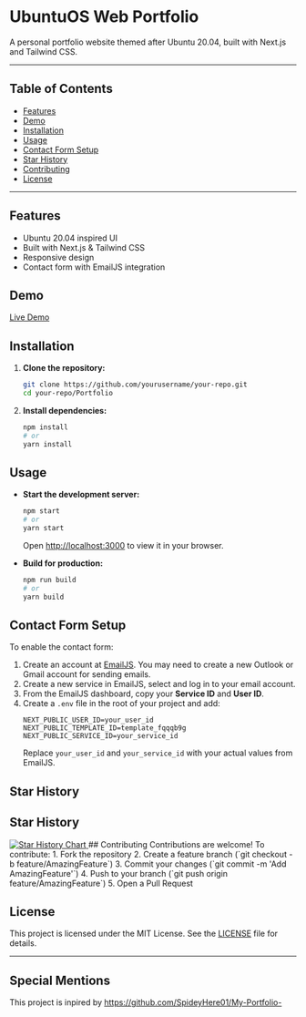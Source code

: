 # UbuntuOS Web Portfolio

A personal portfolio website themed after Ubuntu 20.04, built with Next.js and Tailwind CSS.

---

## Table of Contents
- [Features](#features)
- [Demo](#demo)
- [Installation](#installation)
- [Usage](#usage)
- [Contact Form Setup](#contact-form-setup)
- [Star History](#star-history)
- [Contributing](#contributing)
- [License](#license)

---

## Features
- Ubuntu 20.04 inspired UI
- Built with Next.js & Tailwind CSS
- Responsive design
- Contact form with EmailJS integration

## Demo
[Live Demo](https://your-demo-link.com) <!-- Replace with your actual demo link if available -->

## Installation

1. **Clone the repository:**
   ```bash
   git clone https://github.com/yourusername/your-repo.git
   cd your-repo/Portfolio
   ```
2. **Install dependencies:**
   ```bash
   npm install
   # or
   yarn install
   ```

## Usage

- **Start the development server:**
  ```bash
  npm start
  # or
  yarn start
  ```
  Open [http://localhost:3000](http://localhost:3000) to view it in your browser.

- **Build for production:**
  ```bash
  npm run build
  # or
  yarn build
  ```

## Contact Form Setup

To enable the contact form:

1. Create an account at [EmailJS](https://www.emailjs.com/). You may need to create a new Outlook or Gmail account for sending emails.
2. Create a new service in EmailJS, select and log in to your email account.
3. From the EmailJS dashboard, copy your **Service ID** and **User ID**.
4. Create a `.env` file in the root of your project and add:
   ```env
   NEXT_PUBLIC_USER_ID=your_user_id
   NEXT_PUBLIC_TEMPLATE_ID=template_fqqqb9g
   NEXT_PUBLIC_SERVICE_ID=your_service_id
   ```
   Replace `your_user_id` and `your_service_id` with your actual values from EmailJS.

## Star History
## Star History

<a href="https://www.star-history.com/#lazys0ul/portfolio&Timeline">
 <picture>
   <source media="(prefers-color-scheme: dark)" srcset="https://api.star-history.com/svg?repos=lazys0ul/portfolio&type=Timeline&theme=dark" />
   <source media="(prefers-color-scheme: light)" srcset="https://api.star-history.com/svg?repos=lazys0ul/portfolio&type=Timeline" />
   <img alt="Star History Chart" src="https://api.star-history.com/svg?repos=lazys0ul/portfolio&type=Timeline" />
 </picture>
</a>
## Contributing
Contributions are welcome! To contribute:
1. Fork the repository
2. Create a feature branch (`git checkout -b feature/AmazingFeature`)
3. Commit your changes (`git commit -m 'Add AmazingFeature'`)
4. Push to your branch (`git push origin feature/AmazingFeature`)
5. Open a Pull Request

## License
This project is licensed under the MIT License. See the [LICENSE](./LICENSE) file for details.

---
## Special Mentions 
This project is inpired by https://github.com/SpideyHere01/My-Portfolio-
